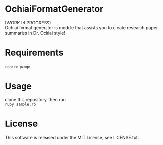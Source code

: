# OchiaiFormatGenerator
\[WORK IN PROGRESS\]  
Ochiai format generator is module that assists you to create research paper summaries in Dr. Ochiai style!

# Requirements
`rcairo`
`pango`

# Usage
clone this repository, then run  
`ruby sample.rb`

# License
This software is released under the MIT License, see LICENSE.txt.
